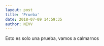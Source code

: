 ```yaml
---
layout: post
title: 'Prueba'
date: 2018-07-09 14:59:35
author: NIVV
---
```


Esto es solo una prueba, vamos a calmarnos
